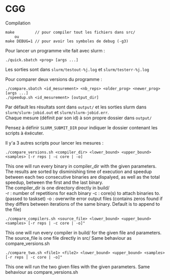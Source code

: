 # CGG

Compilation

```
make         // pour compiler tout les fichiers dans src/
    ou
make DEBUG=1 // pour avoir les symboles de debug (-g3)
```

Pour lancer un programme vite fait avec slurm :
```
./quick.sbatch <prog> [args ...]
```
Les sorties sont dans `slurm/testout-%j.log` et `slurm/testerr-%j.log`

Pour comparer deux versions du programme :  
```
./compare.sbatch <id_mesurement> <nb_reps> <older_prog> <newer_prog> [args ...]
./speedup.sh <id_mesurement> [output_dir]
```  
Par défault les résultats sont dans `output/` et les sorties slurm dans `slurm/slurm-jobid.out` et `slurm/slurm-jobid.err`.  
Chaque mesure (définit par son id) à son propre dossier dans `output/`  

Pensez à définir `SLURM_SUBMIT_DIR` pour indiquer le dossier contenant les scripts à éxécuter.


Il y'a 3 autres scripts pour lancer les mesures :  

```
./compare_versions.sh <compiler_dir> <lower_bound> <upper_bound> <samples> [-r reps | -c core | -o]
```
This one will run every binary in compiler_dir with the given parameters.
The results are sorted by disminishing time of execution and speedup between each two consecutive binaries are dispalyed,
as well as the total speedup, between the first and the last binary.  
 The compiler_dir is one directory directly in build/  
 -r : number of repetitions for each binary
 -c : core(s) to attach binaries to. (passed to taskset)
 -o : overwrite error output files (contains zeros found if they differs between iterations of the same binary. Default is to append to the file)


```
./compare_compilers.sh <source_file> <lower_bound> <upper_bound> <samples> [-r reps | -c core | -o]"
```
This one will run every compiler in build/ for the given file and parameters.
The source_file is one file directly in src/ 
Same behaviour as compare_versions.sh


```
./compare_two.sh <file1> <file2> <lower_bound> <upper_bound> <samples> [-r reps | -c core | -o]"
```
This one will run the two given files with the given parameters.
Same behaviour as compare_versions.sh

